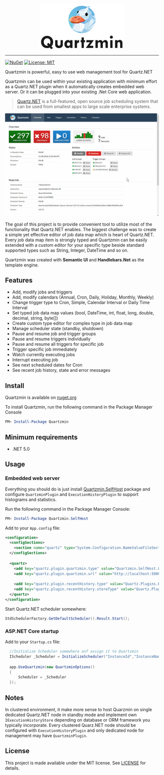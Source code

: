 <p align="center">
    <img src="https://raw.githubusercontent.com/jlucansky/public-assets/master/Quartzmin/logo.png" height="150">
</p>

---

[![NuGet](https://img.shields.io/nuget/v/Quartzmin.svg)](https://www.nuget.org/packages/Quartzmin)
[![License: MIT](https://img.shields.io/badge/License-MIT-green.svg)](LICENSE)

Quartzmin is powerful, easy to use web management tool for Quartz.NET

Quartzmin can be used within your existing application with minimum effort as a Quartz.NET plugin when it automatically creates embedded web server. Or it can be plugged into your existing .Net Core web application.

> [Quartz.NET](https://www.quartz-scheduler.net) is a full-featured, open source job scheduling system that can be used from smallest apps to large scale enterprise systems.

![Demo](https://raw.githubusercontent.com/jlucansky/public-assets/master/Quartzmin/demo.gif)

The goal of this project is to provide convenient tool to utilize most of the functionality that Quartz.NET enables. The biggest challenge was to create a simple yet effective editor of job data map which is heart of Quartz.NET. Every job data map item is strongly typed and Quartzmin can be easily extended with a custom editor for your specific type beside standard supported types such as String, Integer, DateTime and so on. 

Quartzmin was created with **Semantic UI** and **Handlebars.Net** as the template engine.

## Features
- Add, modify jobs and triggers
- Add, modify calendars (Annual, Cron, Daily, Holiday, Monthly, Weekly)
- Change trigger type to Cron, Simple, Calendar Interval or Daily Time Interval
- Set typed job data map values (bool, DateTime, int, float, long, double, decimal, string, byte[])
- Create custom type editor for complex type in job data map
- Manage scheduler state (standby, shutdown)
- Pause and resume job and trigger groups
- Pause and resume triggers individually
- Pause and resume all triggers for specific job
- Trigger specific job immediately
- Watch currently executing jobs
- Interrupt executing job
- See next scheduled dates for Cron
- See recent job history, state and error messages

## Install
Quartzmin is available on [nuget.org](https://www.nuget.org/packages/Quartzmin)

To install Quartzmin, run the following command in the Package Manager Console
```powershell
PM> Install-Package Quartzmin
```
## Minimum requirements
- .NET 5.0

## Usage
### Embedded web server
Everything you should do is just install [Quartzmin.SelfHost](https://www.nuget.org/packages/Quartzmin.SelfHost) package and configure `QuartzminPlugin` and `ExecutionHistoryPlugin` to support histograms and statistics.

Run the following command in the Package Manager Console:
```powershell
PM> Install-Package Quartzmin.SelfHost
```
Add to your `App.config` file:
```xml
<configuration>
  <configSections>
    <section name="quartz" type="System.Configuration.NameValueFileSectionHandler" />
  </configSections>

  <quartz>
    <add key="quartz.plugin.quartzmin.type" value="Quartzmin.SelfHost.QuartzminPlugin, Quartzmin.SelfHost" />
    <add key="quartz.plugin.quartzmin.url" value="http://localhost:5000" />
      
    <add key="quartz.plugin.recentHistory.type" value="Quartz.Plugins.RecentHistory.ExecutionHistoryPlugin, Quartz.Plugins.RecentHistory" />
    <add key="quartz.plugin.recentHistory.storeType" value="Quartz.Plugins.RecentHistory.Impl.InProcExecutionHistoryStore, Quartz.Plugins.RecentHistory" />
  </quartz>
</configuration>
```
Start Quartz.NET scheduler somewhere:
```csharp
StdSchedulerFactory.GetDefaultScheduler().Result.Start();
```

### ASP.NET Core startup
Add to your `Startup.cs` file:
```csharp
  //Initialize Scheduler somewhere anf assign it to Quartzmin
  IScheduler _Scheduler = InitializeScheduler("InstanceId","InstanceName").Result;

  app.UseQuartzmin(new QuartzminOptions()
  {
      Scheduler = _Scheduler
  });
```

## Notes
In clustered environment, it make more sense to host Quarzmin on single dedicated Quartz.NET node in standby mode and implement own `IExecutionHistoryStore` depending on database or ORM framework you typically incorporate. Every clustered Quarz.NET node should be configured with `ExecutionHistoryPlugin` and only dedicated node for management may have `QuartzminPlugin`.


## License
This project is made available under the MIT license. See [LICENSE](LICENSE) for details.

